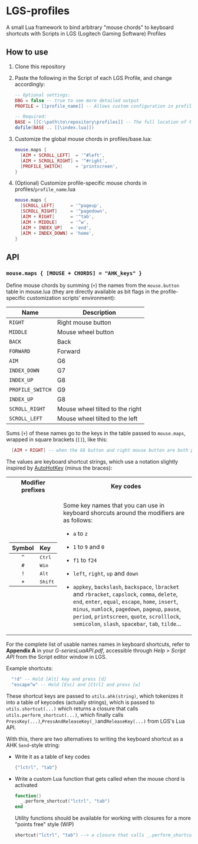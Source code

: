 # LGS-profiles

A small Lua framework to bind arbitrary "mouse chords" to keyboard shortcuts with Scripts in LGS (Logitech Gaming Software) Profiles

## How to use

1. Clone this repository

2. Paste the following in the Script of each LGS Profile, and change accordingly:

   ```lua
   -- Optional settings:
   DBG = false -- true to see more detailed output
   PROFILE = [[profile_name]] -- Allows custom configuration in profiles\profile_name.lua

   -- Required:
   BASE = [[C:\path\to\repository\profiles]] -- The full location of this repo's "profiles" folder
   dofile(BASE .. [[\index.lua]])
   ```

3. Customize the global mouse chords in profiles/base.lua:

   ```lua
   mouse.maps {
     [AIM + SCROLL_LEFT]  = '^#left',
     [AIM + SCROLL_RIGHT] = '^#right',
     [PROFILE_SWITCH]     = 'printscreen',
   }
   ```

4. (Optional) Customize profile-specific mouse chords in profiles/`profile_name`.lua

   ```lua
   mouse.maps {
     [SCROLL_LEFT]      = '^pageup',
     [SCROLL_RIGHT]     = '^pagedown',
     [AIM + RIGHT]      = '^tab',
     [AIM + MIDDLE]     = '^w',
     [AIM + INDEX_UP]   = 'end',
     [AIM + INDEX_DOWN] = 'home',
   }
   ```

## API

### `mouse.maps { [MOUSE + CHORDS] = "AHK_keys" }`

Define mouse chords by summing (`+`) the names from the `mouse.button` table in mouse.lua
(they are directly available as bit flags in the profile-specific customization scripts' environment):

| Name             | Description                     |
| ---------------- | ------------------------------- |
| `RIGHT`          | Right mouse button              |
| `MIDDLE`         | Mouse wheel button              |
| `BACK`           | Back                            |
| `FORWARD`        | Forward                         |
| `AIM`            | G6                              |
| `INDEX_DOWN`     | G7                              |
| `INDEX_UP`       | G8                              |
| `PROFILE_SWITCH` | G9                              |
| `INDEX_UP`       | G8                              |
| `SCROLL_RIGHT`   | Mouse wheel tilted to the right |
| `SCROLL_LEFT`    | Mouse wheel tilted to the left  |

Sums (`+`) of these names go to the keys in the table passed to `mouse.maps`, wrapped in square brackets (`[]`), like this:

```lua
  [AIM + RIGHT] -- when the G6 button and right mouse button are both pressed
```

The values are keyboard shortcut strings, which use a notation slightly inspired by
[AutoHotKey](https://www.autohotkey.com/docs/v2/lib/Send.htm) (minus the braces):

<table align="center">
  <tr>
    <th>Modifier prefixes</th>
    <th>Key codes</th>
  </tr>
  <tr>
    <td>

|     Symbol     | Key              |
| :------------: | :--------------- |
| <code>^</code> | <kbd>Ctrl</kbd>  |
| <code>#</code> | <kbd>Win</kbd>   |
| <code>!</code> | <kbd>Alt</kbd>   |
| <code>+</code> | <kbd>Shift</kbd> |

  </td>
    <td>

Some key names that you can use in keyboard shorcuts around the modifiers are as follows:

- `a` to `z`
- `1` to `9` and `0`
- `f1` to `f24`
- `left`, `right`, `up` and `down`
- `appkey`,
`backslash`,
`backspace`,
`lbracket` and `rbracket`,
`capslock`,
`comma`,
`delete`,
`end`,
`enter`,
`equal`,
`escape`,
`home`,
`insert`,
`minus`,
`numlock`,
`pagedown`,
`pageup`,
`pause`,
`period`,
`printscreen`,
`quote`,
`scrolllock`,
`semicolon`,
`slash`,
`spacebar`,
`tab`,
`tilde`...

  </td>
  </tr>

</table>

For the complete list of usable names names in keyboard shortcuts,
refer to **Appendix A** in your _G-seriesLuaAPI.pdf_,
accessible through _Help > Script API_ from the Script editor window in LGS.

Example shortcuts:

```lua
  "!d" -- Hold [Alt] key and press [d]
  "escape^w" -- Hold [Esc] and [Ctrl] and press [w]
```

These shortcut keys are passed to `utils.ahk(string)`,
which tokenizes it into a table of keycodes (actually strings),
which is passed to `utils.shortcut(...)`
which returns a closure that calls `utils.perform_shortcut(...)`,
which finally calls
`PressKey(...)`,`PressAndReleaseKey(_)`and`ReleaseKey(...)`
from LGS's Lua API.

With this, there are two alternatives to writing the keyboard shortcut as a
AHK `Send`-style string:

- Write it as a table of key codes

  ```lua
  {"lctrl", "tab"}
  ```

- Write a custom Lua function that gets called when the mouse chord is activated

  ```lua
  function()
    _.perform_shortcut("lctrl", "tab")
  end
  ```

  Utility functions should be available for working with closures for a more "points free" style (WIP)

  ```lua
  shortcut("lctrl", "tab") --> a closure that calls _.perform_shortcut("lctrl", "tab")
  ```
